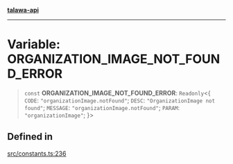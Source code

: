 [**talawa-api**](../../README.md)

***

# Variable: ORGANIZATION\_IMAGE\_NOT\_FOUND\_ERROR

> `const` **ORGANIZATION\_IMAGE\_NOT\_FOUND\_ERROR**: `Readonly`\<\{ `CODE`: `"organizationImage.notFound"`; `DESC`: `"OrganizationImage not found"`; `MESSAGE`: `"organizationImage.notFound"`; `PARAM`: `"organizationImage"`; \}\>

## Defined in

[src/constants.ts:236](https://github.com/Suyash878/talawa-api/blob/f376d03c37e9acd046e7cc983947432c95f74442/src/constants.ts#L236)
